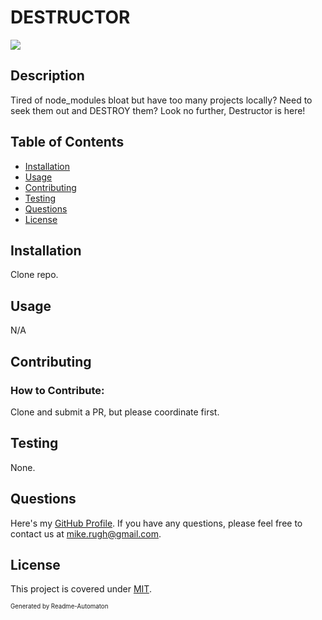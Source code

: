 # DESTRUCTOR
![](https://img.shields.io/badge/License-MIT-green)

## Description

Tired of node_modules bloat but have too many projects locally? Need to seek them out and DESTROY them? Look no further, Destructor is here!

## Table of Contents
- [Installation](#Installation)
- [Usage](#Usage)
- [Contributing](#Contributing)
- [Testing](#Testing)
- [Questions](#Questions)
- [License](#License)

## Installation

Clone repo.

## Usage

N/A

## Contributing
### How to Contribute:

Clone and submit a PR, but please coordinate first.

## Testing

None.

## Questions

Here's my [GitHub Profile](https://github.com/DA-Mike/).
If you have any questions, please feel free to contact us at mike.rugh@gmail.com.

## License

This project is covered under [MIT](https://choosealicense.com/licenses/mit/).


<sup><sub>Generated by Readme-Automaton</sub></sup>
